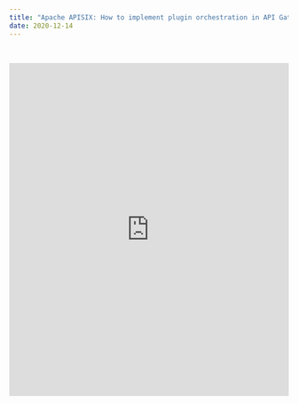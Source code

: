 ```yaml
---
title: "Apache APISIX: How to implement plugin orchestration in API GatewayEdit proposal"
date: 2020-12-14
---  
```


<iframe width="100%" height="600px" src="https://www.youtube.com/embed/iEegNXOtEhQ" frameborder="0" allow="accelerometer; autoplay; clipboard-write; encrypted-media; gyroscope; picture-in-picture" allowfullscreen style="padding-top: 30px"></iframe>
